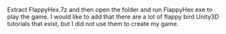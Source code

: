 Extract FlappyHex.7z and then open the folder and run FlappyHex.exe to play the game. I would like to add that there are a lot of flappy bird Unity3D tutorials that exist, but I did not use them to create my game.
